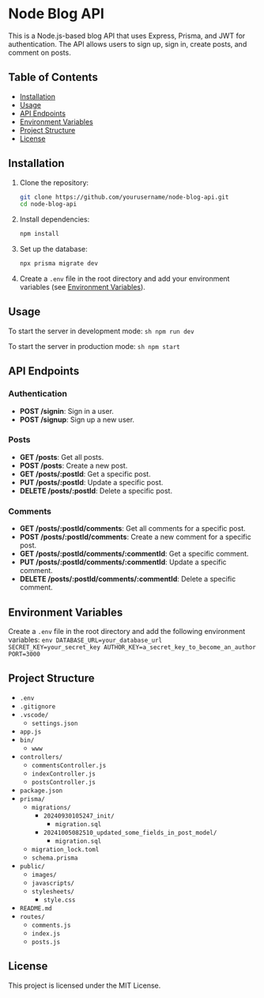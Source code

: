 # Node Blog API

This is a Node.js-based blog API that uses Express, Prisma, and JWT for authentication. The API allows users to sign up, sign in, create posts, and comment on posts.

## Table of Contents

- [Installation](#installation)
- [Usage](#usage)
- [API Endpoints](#api-endpoints)
- [Environment Variables](#environment-variables)
- [Project Structure](#project-structure)
- [License](#license)

## Installation

1. Clone the repository:

   ```sh
   git clone https://github.com/yourusername/node-blog-api.git
   cd node-blog-api
   ```

2. Install dependencies:

   ```sh
   npm install
   ```

3. Set up the database:

   ```sh
   npx prisma migrate dev
   ```

4. Create a `.env` file in the root directory and add your environment variables (see [Environment Variables](#environment-variables)).

## Usage

To start the server in development mode:
`sh
    npm run dev
    `

To start the server in production mode:
`sh
    npm start
    `

## API Endpoints

### Authentication

- **POST /signin**: Sign in a user.
- **POST /signup**: Sign up a new user.

### Posts

- **GET /posts**: Get all posts.
- **POST /posts**: Create a new post.
- **GET /posts/:postId**: Get a specific post.
- **PUT /posts/:postId**: Update a specific post.
- **DELETE /posts/:postId**: Delete a specific post.

### Comments

- **GET /posts/:postId/comments**: Get all comments for a specific post.
- **POST /posts/:postId/comments**: Create a new comment for a specific post.
- **GET /posts/:postId/comments/:commentId**: Get a specific comment.
- **PUT /posts/:postId/comments/:commentId**: Update a specific comment.
- **DELETE /posts/:postId/comments/:commentId**: Delete a specific comment.

## Environment Variables

Create a `.env` file in the root directory and add the following environment variables:
`env
    DATABASE_URL=your_database_url
    SECRET_KEY=your_secret_key
    AUTHOR_KEY=a_secret_key_to_become_an_author
    PORT=3000
    `

## Project Structure

- `.env`
- `.gitignore`
- `.vscode/`
  - `settings.json`
- `app.js`
- `bin/`
  - `www`
- `controllers/`
  - `commentsController.js`
  - `indexController.js`
  - `postsController.js`
- `package.json`
- `prisma/`
  - `migrations/`
    - `20240930105247_init/`
      - `migration.sql`
    - `20241005082510_updated_some_fields_in_post_model/`
      - `migration.sql`
  - `migration_lock.toml`
  - `schema.prisma`
- `public/`
  - `images/`
  - `javascripts/`
  - `stylesheets/`
    - `style.css`
- `README.md`
- `routes/`
  - `comments.js`
  - `index.js`
  - `posts.js`

## License

This project is licensed under the MIT License.

